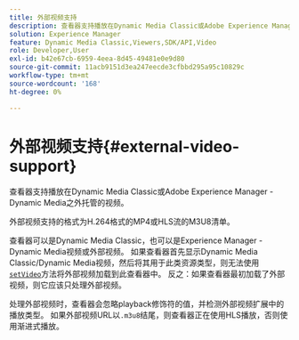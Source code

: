 ```yaml
---
title: 外部视频支持
description: 查看器支持播放在Dynamic Media Classic或Adobe Experience Manager - Dynamic Media之外托管的视频。
solution: Experience Manager
feature: Dynamic Media Classic,Viewers,SDK/API,Video
role: Developer,User
exl-id: b42e67cb-6959-4eea-8d45-49481e0e9d80
source-git-commit: 11acb9151d3ea247eecde3cfbbd295a95c10829c
workflow-type: tm+mt
source-wordcount: '168'
ht-degree: 0%

---
```


# 外部视频支持{#external-video-support}

查看器支持播放在Dynamic Media Classic或Adobe Experience Manager - Dynamic Media之外托管的视频。

外部视频支持的格式为H.264格式的MP4或HLS流的M3U8清单。

查看器可以是Dynamic Media Classic，也可以是Experience Manager - Dynamic Media视频或外部视频。 如果查看器首先显示Dynamic Media Classic/Dynamic Media视频，然后将其用于此类资源类型，则无法使用[`setVideo`](../../c-html5-s7-aem-asset-viewers/c-html5-video-reference/c-html5-video-viewer-20-javascriptapiref/r-html5-video-viewer-20-javascriptapiref-setvideo.md#reference-85d3422d6ce64a36ac74827120b5a17c)方法将外部视频加载到此查看器中。 反之：如果查看器最初加载了外部视频，则它应该只处理外部视频。

处理外部视频时，查看器会忽略playback修饰符的值，并检测外部视频扩展中的播放类型。 如果外部视频URL以`.m3u8`结尾，则查看器正在使用HLS播放，否则使用渐进式播放。
